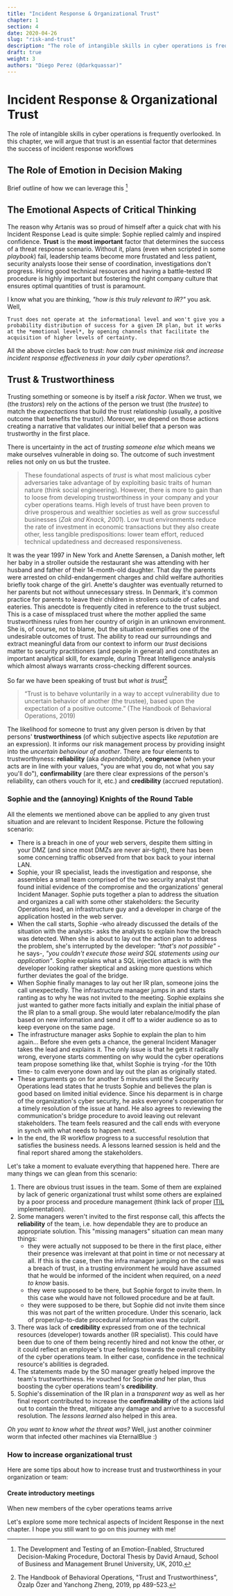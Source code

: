 ```yaml
---
title: "Incident Response & Organizational Trust"
chapter: 1
section: 4
date: 2020-04-26
slug: "risk-and-trust"
description: "The role of intangible skills in cyber operations is frequently overlooked. In this chapter, we will argue that trust is an essential factor that determines the success of incident response workflows"
draft: true
weight: 3
authors: "Diego Perez (@darkquassar)"
---
```


# Incident Response & Organizational Trust
The role of intangible skills in cyber operations is frequently overlooked. In this chapter, we will argue that trust is an essential factor that determines the success of incident response workflows

## The Role of Emotion in Decision Making

Brief outline of how we can leverage this [^EmotionAndSDM]

## The Emotional Aspects of Critical Thinking

The reason why Artanis was so proud of himself after a quick chat with his Incident Response Lead is quite simple: Sophie replied calmly and inspired confidence. **Trust** is the **most important** factor that determines the success of a threat response scenario. Without it, plans (even when scripted in some *playbook*) fail, leadership teams become more frustated and less patient, security analysts loose their sense of coordination, investigations don't progress. Hiring good technical resources and having a battle-tested IR procedure is highly important but fostering the right company culture that ensures optimal quantities of trust is paramount.

I know what you are thinking, *"how is this truly relevant to IR?"* you ask. Well,

```{note}
Trust does not operate at the informational level and won't give you a probability distribution of success for a given IR plan, but it works at the *emotional level*, by opening channels that facilitate the acquisition of higher levels of certainty.
```

All the above circles back to trust: *how can trust minimize risk and increase incident response effectiveness in your daily cyber operations?*. 

## Trust & Trustworthiness
Trusting something or someone is by itself a *risk factor*. When we trust, we (the *trustors*) rely on the actions of the person we trust (the *trustee*) to match the *expectactions* that build the trust relationship (usually, a positive outcome that benefits the trustor). Moreover, we depend on those actions creating a narrative that validates our initial belief that a person was trustworthy in the first place. 

There is uncertainty in the act of *trusting someone else* which means we make ourselves vulnerable in doing so. The outcome of such investment relies not only on us but the trustee.

> These foundational aspects of *trust* is what most malicious cyber adversaries take advantage of by exploiting basic traits of human nature (think social engineering). However, there is more to gain than to loose from developing trustworthiness in your company and your cyber operations teams. High levels of trust have been proven to drive prosperous and wealthier societies as well as grow successful businesses (*Zak  and  Knack, 2001*). Low trust environments reduce the rate of investment in economic transactions but they also create other, less tangible predispositions: lower team effort, reduced technical updatedness and decreased responsiveness. 

It was the year 1997 in New York and Anette Sørensen, a Danish mother, left her baby in a stroller outside the restaurant she was attending with her husband and father of their 14-month-old daughter. That day the parents were arrested on child-endangerment charges and child welfare authorities briefly took charge of the girl. Anette's daughter was eventually returned to her parents but not without unnecessary stress. In Denmark, it's common practice for parents to leave their children in strollers outside of cafes and eateries. This anecdote is frequently cited in reference to the trust subject. This is a case of missplaced trust where the mother applied the same trustworthiness rules from her country of origin in an unknown environment. She is, of course, not to blame, but the situation exemplifies one of the undesirable outcomes of trust. The ability to read our surroundings and extract meaningful data from our context to inform our *trust* decisions matter to security practitioners (and people in general) and constitutes an important analytical skill, for example, during Threat Intelligence analysis which almost always warrants cross-checking different sources. 

So far we have been speaking of trust but *what is trust*[^BehavioralOperations]


> “Trust is to behave voluntarily in a way to accept vulnerability due to uncertain behavior of another (the trustee), based upon the  expectation of a positive outcome.” (The Handbook of Behavioral Operations, 2019)


The likelihood for someone to trust any given person is driven by that persons' **trustworthiness** (of which subjective aspects like *reputation* are an expression). It informs our risk management process by providing insight into the *uncertain behaviour of another*. 
There are four elements to trustworthyness: **reliability** (aka *dependability*), **congruence** (when your acts are in line with your values, "you are what you do, not what you say you'll do"), **confirmability** (are there clear expressions of the person's reliability, can others vouch for it, etc.) and **credibility** (accrued reputation).

### Sophie and the (annoying) Knights of the Round Table

All the elements we mentioned above can be applied to any given trust situation and are relevant to Incident Response. Picture the following scenario:

* There is a breach in one of your web servers, despite them sitting in your DMZ (and since most DMZs are never air-tight), there has been some concerning traffic observed from that box back to your internal LAN.
* Sophie, your IR specialist, leads the investigation and response, she assembles a small team comprised of the two security analyst that found initial evidence of the compromise and the organizations' general Incident Manager. Sophie puts together a plan to address the situation and organizes a call with some other stakeholders: the Security Operations lead, an infrastructure guy and a developer in charge of the application hosted in the web server. 
* When the call starts, Sophie -who already discussed the details of the situation with the analysts- asks the analysts to explain how the breach was detected. When she is about to lay out the action plan to address the problem, she's interrupted by the developer: *"that's not possible"* -he says-, *"you couldn't execute those weird SQL statements using our application"*. Sophie explains what a SQL injection attack is with the developer looking rather skeptical and asking more questions which further deviates the goal of the bridge. 
* When Sophie finally manages to lay out her IR plan, someone joins the call unexpectedly. The infrastructure manager jumps in and starts ranting as to why he was not invited to the meeting. Sophie explains she just wanted to gather more facts initially and explain the initial phase of the IR plan to a small group. She would later rebalance/modify the plan based on new information and send it off to a wider audience so as to keep everyone on the same page. 
* The infrastructure manager asks Sophie to explain the plan to him again... Before she even gets a chance, the general Incident Manager takes the lead and explains it. The only issue is that he gets it radically wrong, everyone starts commenting on why would the cyber operations team propose something like that, whilst Sophie is trying -for the 10th time- to calm everyone down and lay out the plan as originally stated.
* These arguments go on for another 5 minutes until the Security Operations lead states that he trusts Sophie and believes the plan is good based on limited initial evidence. Since his deparment is in charge of the organization's cyber security, he asks everyone's cooperation for a timely resolution of the issue at hand. He also agrees to reviewing the communication's bridge procedure to avoid leaving out relevant stakeholders. The team feels reasured and the call ends with everyone in synch with what needs to happen next.
* In the end, the IR workflow progress to a successful resolution that satisfies the business needs. A lessons learned session is held and the final report shared among the stakeholders.

Let's take a moment to evaluate everything that happened here. There are many things we can glean from this scenario: 

1. There are obvious trust issues in the team. Some of them are explained by lack of generic organizational trust whilst some others are explained by a poor process and procedure management (think lack of proper [ITIL](https://en.wikipedia.org/wiki/ITIL) implementation). 
2. Some managers weren't invited to the first response call, this affects the **reliability** of the team, i.e. how dependable they are to produce an appropriate solution. This "missing managers" situation can mean many things: 
    * they were actually not supposed to be there in the first place, either their presence was irrelevant at that point in time or not necessary at all. If this is the case, then the infra manager jumping on the call was a breach of trust, in a trusting environment he would have assumed that he would be informed of the incident when required, on a *need to know* basis.
    * they were supposed to be there, but Sophie forgot to invite them. In this case whe would have not followed procedure and be at fault.
    * they were supposed to be there, but Sophie did not invite them since this was not part of the written procedure. Under this scenario, lack of proper/up-to-date procedural information was the culprit.
3. There was lack of **credibility** expressed from one of the technical resources (developer) towards another (IR specialist). This could have been due to one of them being recently hired and not know the other, or it could reflect an employee's true feelings towards the overall credibility of the cyber operations team. In either case, confidence in the technical resource's abilities is degraded.
4. The statements made by the SO manager greatly helped improve the team's trustworthiness. He vouched for Sophie *and* her plan, thus boosting the cyber operations team's **credibility**.
5. Sophie's dissemination of the IR plan in a *transparent way* as well as her final report contributed to increase the **confirmability** of the actions laid out to contain the threat, mitigate any damage and arrive to a successful resolution. The *lessons learned* also helped in this area.

*Oh you want to know what the threat was?* Well, just another coinminer worm that infected other machines via EternalBlue :)

### How to increase organizational trust

Here are some tips about how to increase trust and trustworthiness in your organization or team:

#### Create introductory meetings
When new members of the cyber operations teams arrive



Let's explore some more technical aspects of Incident Response in the next chapter. I hope you still want to go on this journey with me!

[^BehavioralOperations]: The Handbook of Behavioral Operations, "Trust and Trustworthiness", Özalp Özer and Yanchong Zheng, 2019, pp 489-523.
[^EmotionAndSDM]: The Development and Testing of an Emotion-Enabled, Structured Decision-Making Procedure, Doctoral Thesis by David Arnaud, School of Business and Management Brunel University, UK, 2010.

